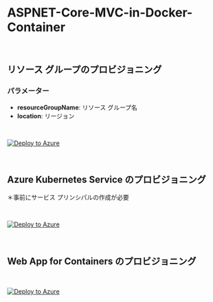 # ASPNET-Core-MVC-in-Docker-Container

<br />

## リソース グループのプロビジョニング

### パラメーター
- **resourceGroupName**: リソース グループ名
- **location**: リージョン

<br />

[![Deploy to Azure](https://aka.ms/deploytoazurebutton)](https://portal.azure.com/#create/Microsoft.Template/uri/https%3A%2F%2Fraw.githubusercontent.com%2Fhiroyay-ms%2FASPNET-Core-MVC-in-Docker-Container%2Fmain%2Farm%2Ftemplates%2Fdeploy-resource-group.json)

<br />

## Azure Kubernetes Service のプロビジョニング
＊事前にサービス プリンシパルの作成が必要

<br />

[![Deploy to Azure](https://aka.ms/deploytoazurebutton)](https://portal.azure.com/#create/Microsoft.Template/uri/https%3A%2F%2Fraw.githubusercontent.com%2Fhiroyay-ms%2FASPNET-Core-MVC-in-Docker-Container%2Fmain%2Farm%2Ftemplates%2Fdeply-aks-cluster.json)

<br />

## Web App for Containers のプロビジョニング

<br />

[![Deploy to Azure](https://aka.ms/deploytoazurebutton)](https://portal.azure.com/#create/Microsoft.Template/uri/https%3A%2F%2Fraw.githubusercontent.com%2Fhiroyay-ms%2FDeploying-to-Azure-for-CSA%2Fmain%2FHands-on-Lab%2Ftemplates%2Fdeploy-resource-group.json)
